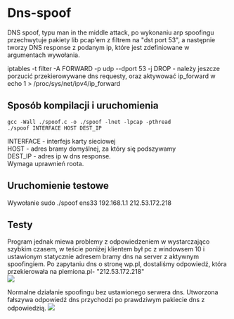 # Dns-spoof
DNS spoof, typu man in the middle attack, po wykonaniu arp spoofingu przechwytuje pakiety lib pcap'em z filtrem na "dst port 53", a następnie tworzy DNS response z podanym ip, które jest zdefiniowane w argumentach wywołania.

iptables -t filter -A FORWARD -p udp --dport 53 -j DROP - należy jeszcze porzucić przekierowywane dns requesty, oraz aktywować ip_forward w echo 1 > /proc/sys/net/ipv4/ip_forward

## Sposób kompilacji i uruchomienia
    gcc -Wall ./spoof.c -o ./spoof -lnet -lpcap -pthread
    ./spoof INTERFACE HOST DEST_IP

INTERFACE - interfejs karty sieciowej  <br>
HOST - adres bramy domyślnej, za który się podszywamy  <br/>
DEST_IP - adres ip w dns response.<br/>
Wymaga uprawnień roota.

## Uruchomienie testowe
Wywołanie sudo ./spoof ens33 192.168.1.1 212.53.172.218<br/>
## Testy
Program jednak miewa problemy z odpowiedzeniem w wystarczająco szybkim czasem, w teście poniżej klientem był pc z windowsem 10 i ustawionym statycznie adresem bramy dns na server z aktywnym spoofingiem. Po zapytaniu dns o stronę wp.pl, dostaliśmy odpowiedź, która przekierowała na plemiona.pl- "212.53.172.218"
<br/>![](https://gitlab.cs.put.poznan.pl/inf140107/programowanie-sieciowe/raw/master/projekt-zaliczeniowy/screenshot1.png)

Normalne działanie spoofingu bez ustawionego serwera dns. Utworzona fałszywa odpowiedź dns przychodzi po prawdziwym pakiecie dns z odpowiedzią.
![](https://gitlab.cs.put.poznan.pl/inf140107/programowanie-sieciowe/raw/master/projekt-zaliczeniowy/screenshot2.png)
